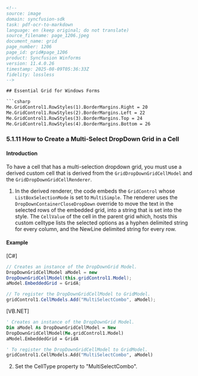 ```html
<!-- 
source: image
domain: syncfusion-sdk
task: pdf-ocr-to-markdown
language: en (keep original; do not translate)
source_filename: page_1206.jpeg
document_name: grid
page_number: 1206
page_id: grid#page_1206
product: Syncfusion Winforms
version: 11.4.0.26
timestamp: 2025-08-09T05:36:33Z
fidelity: lossless
-->

## Essential Grid for Windows Forms

```csharp
Me.GridControl1.RowStyles(1).BorderMargins.Right = 20
Me.GridControl1.RowStyles(2).BorderMargins.Left = 22
Me.GridControl1.RowStyles(3).BorderMargins.Top = 24
Me.GridControl1.RowStyles(4).BorderMargins.Bottom = 26
```

### 5.1.11 How to Create a Multi-Select DropDown Grid in a Cell

#### Introduction

To have a cell that has a multi-selection dropdown grid, you must use a derived custom cell that is derived from the `GridDropDownGridCellModel` and the `GridDropDownGridCellRenderer`.

1. In the derived renderer, the code embeds the `GridControl` whose `ListBoxSelectionMode` is set to `MultiSimple`. The renderer uses the `DropDownContainerCloseDropDown` override to move the text in the selected rows of the embedded grid, into a string that is set into the style. The `CellValue` of the cell in the parent grid which, hosts this custom celltype lists the selected options as a hyphen delimited string for every column, and the NewLine delimited string for every row.

#### Example

[C#]

```csharp
// Creates an instance of the DropDownGrid Model.
DropDownGridCellModel aModel = new 
DropDownGridCellModel(this.gridControl1.Model);
aModel.EmbeddedGrid = GridA;

// To register the DropDownGridCellModel to GridModel.
gridControl1.CellModels.Add("MultiSelectCombo", aModel);
```

[VB.NET]

```vb
' Creates an instance of the DropDownGrid Model.
Dim aModel As DropDownGridCellModel = New 
DropDownGridCellModel(Me.gridControl1.Model)
aModel.EmbeddedGrid = GridA

' To register the DropDownGridCellModel to GridModel.
gridControl1.CellModels.Add("MultiSelectCombo", aModel)
```

2. Set the CellType property to "MultiSelectCombo".
```